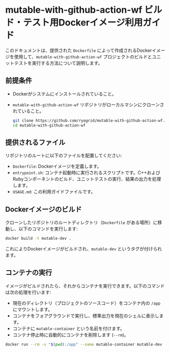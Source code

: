 # mutable-with-github-action-wf ビルド・テスト用Dockerイメージ利用ガイド

このドキュメントは、提供された `Dockerfile` によって作成されるDockerイメージを使用して、`mutable-with-github-action-wf` プロジェクトのビルドとユニットテストを実行する方法について説明します。

## 前提条件

-   Dockerがシステムにインストールされていること。
-   `mutable-with-github-action-wf` リポジトリがローカルマシンにクローンされていること。

    ```bash
    git clone https://github.com/ryogrid/mutable-with-github-action-wf.git
    cd mutable-with-github-action-wf
    ```

## 提供されるファイル

リポジトリのルートに以下のファイルを配置してください:
-   `Dockerfile`: Dockerイメージを定義します。
-   `entrypoint.sh`: コンテナ起動時に実行されるスクリプトです。C++およびRubyコンポーネントのビルド、ユニットテストの実行、結果の出力を処理します。
-   `USAGE.md`: この利用ガイドファイルです。

## Dockerイメージのビルド

クローンしたリポジトリのルートディレクトリ（`Dockerfile` がある場所）に移動し、以下のコマンドを実行します:

```bash
docker build -t mutable-dev .
```

これによりDockerイメージがビルドされ、`mutable-dev` というタグが付けられます。

## コンテナの実行

イメージがビルドされたら、それからコンテナを実行できます。以下のコマンドは次の処理を行います:
-   現在のディレクトリ（プロジェクトのソースコード）をコンテナ内の `/app` にマウントします。
-   コンテナをフォアグラウンドで実行し、標準出力を現在のシェルに表示します。
-   コンテナに `mutable-container` という名前を付けます。
-   コンテナ停止時に自動的にコンテナを削除します (`--rm`)。

```bash
docker run --rm -v "$(pwd):/app" --name mutable-container mutable-dev
```
